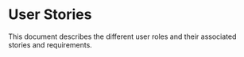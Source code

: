 # User Stories

This document describes the different user roles and their associated stories and requirements.
